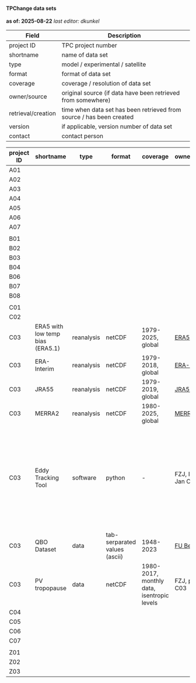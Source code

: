#### TPChange data sets

**as of: 2025-08-22**
*last editor: dkunkel*

| Field              | Description                                                          |
| ------------------ | -------------------------------------------------------------------- |
| project ID         | TPC project number                                                   |
| shortname          | name of data set                                                     |
| type               | model / experimental / satellite                                     |
| format             | format of data set                                                   |
| coverage           | coverage / resolution of data set                                    |
| owner/source       | original source (if data have been retrieved from somewhere)         |
| retrieval/creation | time when data set has been retrieved from source / has been created |
| version            | if applicable, version number of data set                            |
| contact            | contact person                                                       |

| project ID | shortname | type | format | coverage | owner/source | retrieval/creation | version | contact | additional information |
| ---------- | --------- | ---- | ------ | -------- | ------------ | ------------------ | ------- | ------- | ---------------------- |
| A01        |           |      |        |          |              |                    |         |         | |
| A02        |           |      |        |          |              |                    |         |         | |
| A03        |           |      |        |          |              |                    |         |         | |
| A04        |           |      |        |          |              |                    |         |         | |
| A05        |           |      |        |          |              |                    |         |         | |
| A06        |           |      |        |          |              |                    |         |         | |
| A07        |           |      |        |          |              |                    |         |         | |
|            |           |      |        |          |              |                    |         |         | |
| B01        |           |      |        |          |              |                    |         |         | |
| B02        |           |      |        |          |              |                    |         |         | |
| B03        |           |      |        |          |              |                    |         |         | |
| B04        |           |      |        |          |              |                    |         |         | |
| B06        |           |      |        |          |              |                    |         |         | |
| B07        |           |      |        |          |              |                    |         |         | |
| B08        |           |      |        |          |              |                    |         |         | |
|            |           |      |        |          |              |                    |         |         | |
| C01        |           |      |        |          |              |                    |         |         | |
| C02        |           |      |        |          |              |                    |         |         | |
| C03        |  ERA5 with low temp bias (ERA5.1)         | reanalysis     | netCDF   | 1979-2025, global  |  [ERA5](https://doi.org/10.24381/cds.143582cf), [ERA5.1](https://doi.org/10.24381/cds.143582cf) | unknown | ERA5.1 | [Katharina Turhal](k.turhal@fz-juelich.de) | |
| C03        |  ERA-Interim   | reanalysis     | netCDF   | 1979-2018, global  |  [ERA-Interim](https://doi.org/10.24381/cds.f2f5241d) | unknown | - | [Katharina Turhal](k.turhal@fz-juelich.de) | |
| C03        |  JRA55         | reanalysis     | netCDF   | 1979-2019, global  |  [JRA55](https://doi.org/10.5065/D6HH6H41) | unknown | - | [Katharina Turhal](k.turhal@fz-juelich.de) | |
| C03        |  MERRA2        | reanalysis     | netCDF   | 1980-2025, global  |  [MERRA2](https://doi.org/10.5067/WWQSXQ8IVFW8) | unknown | - | [Katharina Turhal](k.turhal@fz-juelich.de) | |
| C03        |  Eddy Tracking Tool       | software     | python   | - |  FZJ, ICE-4, Jan Clemens | initial creation 2021-01-08 | 2024-08-06 | [Katharina Turhal](k.turhal@fz-juelich.de) | A modular toolkit to define, detect and track atmospheric structures (streamer, eddies, transport barriers) in reanalysis and model data. |
| C03        |  QBO Dataset   | data     | tab-serparated values (ascii)   | 1948-2023 |  [FU Berlin](https://www.geo.fu-berlin.de/en/met/ag/strat/produkte/qbo/index.html#references) | 2023-04-12 | NA | [Katharina Turhal](k.turhal@fz-juelich.de) |  |
| C03        |  PV tropopause | data     | netCDF   | 1980-2017, monthly data, isentropic levels | FZJ, project C03 | initial creation 2024-01-18, [zenodo](https://doi.org/10.5281/zenodo.10529153) | v1 | [Katharina Turhal](k.turhal@fz-juelich.de) | Associated with a [publication](https://doi.org/10.5194/acp-24-13653-2024)  |
| C04        |           |      |        |          |              |                    |         |         | |
| C05        |           |      |        |          |              |                    |         |         | |
| C06        |           |      |        |          |              |                    |         |         | |
| C07        |           |      |        |          |              |                    |         |         | |
|            |           |      |        |          |              |                    |         |         | |
| Z01        |           |      |        |          |              |                    |         |         | |
| Z02        |           |      |        |          |              |                    |         |         | |
| Z03        |           |      |        |          |              |                    |         |         | |
